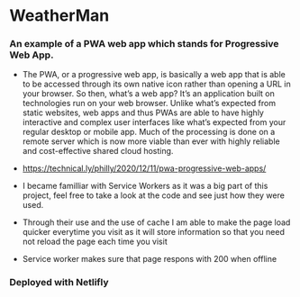 # WeatherMan

### An example of a PWA web app which stands for Progressive Web App.
- The PWA, or a progressive web app, is basically a web app that is able to be accessed through its own native icon rather than opening a URL in your browser. So then, what’s a web app? It’s an application built on technologies run on your web browser. Unlike what’s expected from static websites, web apps and thus PWAs are able to have highly interactive and complex user interfaces like what’s expected from your regular desktop or mobile app. Much of the processing is done on a remote server which is now more viable than ever with highly reliable and cost-effective shared cloud hosting. 
- https://technical.ly/philly/2020/12/11/pwa-progressive-web-apps/

- I became familliar with Service Workers as it was a big part of this project, feel free to take a look at the code and see just how they were used.
- Through their use and the use of cache I am able to make the page load quicker everytime you visit as it will store information so that you need not reload the page each time you visit
- Service worker makes sure that page respons with 200 when offline

### Deployed with Netlifly
